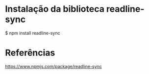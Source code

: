 # Instalação da biblioteca readline-sync
$ npm install readline-sync

# Referências

https://www.npmjs.com/package/readline-sync
